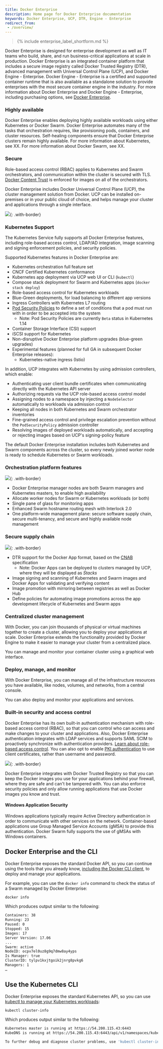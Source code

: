```yaml
---
title: Docker Enterprise
description: Home page for Docker Enterprise documentation
keywords: Docker Enterprise, UCP, DTR, Engine - Enterprise
redirect_from:
 - /overview/
---
```


>{% include enterprise_label_shortform.md %}

Docker Enterprise is designed for enterprise development as well as IT teams who build, share, and run business-critical applications at scale in production. Docker Enterprise is an integrated container platform that includes a secure image registry called Docker Trusted Registry (DTR), advanced management with Universal Control Plane (UCP), and Docker Engine - Enterprise.
Docker Engine - Enterprise is a certified and supported container runtime that is also available as a standalone solution  to provide enterprises with the most secure container engine in the industry. For more information
about Docker Enterprise and Docker Engine - Enterprise, including purchasing options, see [Docker Enterprise](https://www.docker.com/enterprise-edition/).

### Highly available

Docker Enterprise enables deploying highly available workloads using either Kubernetes or Docker Swarm. Docker Enterprise automates many of the tasks that orchestration requires, like provisioning pods, containers, and cluster
resources. Self-healing components ensure that Docker Enterprise clusters remain highly available. For more information about Kubernetes, see XX. For more information about Docker Swarm, see XX.

### Secure

Role-based access control (RBAC) applies to Kubernetes and Swarm orchestrators, and communication within the cluster is secured with TLS.
[Docker Content Trust](/engine/security/trust/content_trust/) is enforced
for images on all of the orchestrators.

Docker Enterprise includes Docker Universal Control Plane (UCP), the
cluster management solution from Docker. UCP can be installed
on-premises or in your public cloud of choice, and helps manage your
cluster and applications through a single interface.

![](images/docker-ee-overview-1.png){: .with-border}

### Kubernetes Support

The Kubernetes Service fully supports all Docker Enterprise features, including role-based access control, LDAP/AD integration, image scanning and signing enforcement policies, and security policies.

Supported Kubernetes features in Docker Enterprise are:

- Kubernetes orchestration full feature set
- CNCF Certified Kubernetes conformance
- Kubernetes app deployment via UCP web UI or CLI (`kubectl`)
- Compose stack deployment for Swarm and Kubernetes apps (`docker stack deploy`)
- Role-based access control for Kubernetes workloads
- Blue-Green deployments, for load balancing to different app versions
- Ingress Controllers with Kubernetes L7 routing
- [Pod Security Policies](https://kubernetes.io/docs/concepts/policy/pod-security-policy/) to define a set of conditions that a pod must run with in order to be accepted into the system
  - Note: Pod Security Policies are currently `Beta` status in Kubernetes 1.14
- Container Storage Interface (CSI) support
- iSCSI support for Kubernetes
- Non-disruptive Docker Enterprise platform upgrades (blue-green upgrades)
- Experimental features (planned for full GA in subsequent Docker Enterprise releases):
  - Kubernetes-native ingress (Istio)

In addition, UCP integrates with Kubernetes by using admission controllers,
which enable:

- Authenticating user client bundle certificates when communicating directly
  with the Kubernetes API server
- Authorizing requests via the UCP role-based access control model
- Assigning nodes to a namespace by injecting a `NodeSelector` automatically
  to workloads via admission control
- Keeping all nodes in both Kubernetes and Swarm orchestrator inventories
- Fine-grained access control and privilege escalation prevention without
  the `PodSecurityPolicy` admission controller
- Resolving images of deployed workloads automatically, and accepting or
  rejecting images based on UCP's signing-policy feature

The default Docker Enterprise installation includes both Kubernetes and Swarm
components across the cluster, so every newly joined worker node is ready
to schedule Kubernetes or Swarm workloads.

### Orchestration platform features

![](images/docker-ee-overview-4.png){: .with-border}

- Docker Enterprise manager nodes are both Swarm managers and Kubernetes masters,
  to enable high availability
- Allocate worker nodes for Swarm or Kubernetes workloads (or both)
- Single pane of glass for monitoring apps
- Enhanced Swarm hostname routing mesh with Interlock 2.0
- One platform-wide management plane: secure software supply chain, secure
  multi-tenancy, and secure and highly available node management

### Secure supply chain

![](images/docker-ee-overview-3.png){: .with-border}

- DTR support for the Docker App format, based on the [CNAB](https://cnab.io) specification
  - Note: Docker Apps can be deployed to clusters managed by UCP, where they will be displayed as _Stacks_
- Image signing and scanning of Kubernetes and Swarm images and Docker Apps for validating and verifying content
- Image promotion with mirroring between registries as well as Docker Hub
- Define policies for automating image promotions across the app development
  lifecycle of Kubernetes and Swarm apps

### Centralized cluster management

With Docker, you can join thousands of physical or virtual machines
together to create a cluster, allowing you to deploy your
applications at scale. Docker Enterprise extends the functionality provided by Docker
Engine to make it easier to manage your cluster from a centralized place.

You can manage and monitor your container cluster using a graphical web interface.

### Deploy, manage, and monitor

With Docker Enterprise, you can manage all of the infrastructure
resources you have available, like nodes, volumes, and networks, from a central console.

You can also deploy and monitor your applications and services.

### Built-in security and access control

Docker Enterprise has its own built-in authentication mechanism with role-based access
control (RBAC), so that you can control who can access and make changes to your
cluster and applications. Also, Docker Enterprise authentication integrates with LDAP
services and supports SAML SCIM to proactively synchronize with authentication providers.
[Learn about role-based access control](./ucp/authorization/). You can also opt to enable [PKI authentication](./enable-client-certificate-authentication/) to use client certificates, rather than username and password.

![](images/docker-ee-overview-2.png){: .with-border}

Docker Enterprise integrates with Docker Trusted Registry so that you can keep the
Docker images you use for your applications behind your firewall, where they
are safe and can't be tampered with. You can also enforce security policies and only allow running applications
that use Docker images you know and trust.

#### Windows Application Security
Windows applications typically require Active Directory authentication in order to communicate with other services on the network. Container-based applications use Group Managed Service Accounts (gMSA) to provide this authentication. Docker Swarm fully supports the use of gMSAs with Windows containers.


## Docker Enterprise and the CLI

Docker Enterprise exposes the standard Docker API, so you can continue using the tools that you already know, [including the Docker CLI client](./ucp/user-access/cli/), to deploy and manage your applications.

For example, you can use the `docker info` command to check the
status of a Swarm managed by Docker Enterprise:

```bash
docker info
```

Which produces output similar to the following:

```bash
Containers: 38
Running: 23
Paused: 0
Stopped: 15
Images: 17
Server Version: 17.06
...
Swarm: active
NodeID: ocpv7el0uz8g9q7dmw8ay4yps
Is Manager: true
ClusterID: tylpv1kxjtgoik2jnrg8pvkg6
Managers: 1
…
```

## Use the Kubernetes CLI

Docker Enterprise exposes the standard Kubernetes API, so you can use [kubectl
to manage your Kubernetes workloads](./ucp/user-access/cli/):

```bash
kubectl cluster-info
```

Which produces output similar to the following:

```bash
Kubernetes master is running at https://54.200.115.43:6443
KubeDNS is running at https://54.200.115.43:6443/api/v1/namespaces/kube-system/services/kube-dns:dns/proxy

To further debug and diagnose cluster problems, use 'kubectl cluster-info dump'.
```
